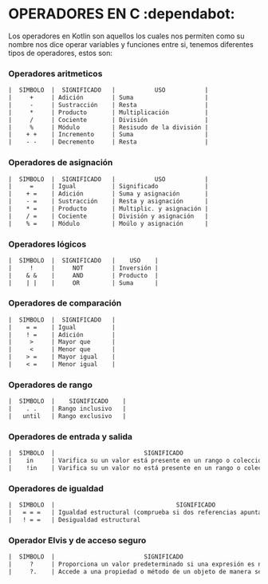 # OPERADORES EN C :dependabot:
Los operadores en Kotlin son aquellos los cuales nos permiten como su nombre nos dice operar variables y funciones entre si, tenemos diferentes tipos
de operadores, estos son:

### Operadores aritmeticos
```txt
|  SIMBOLO  |  SIGNIFICADO   |           USO           |
|     +     | Adición        | Suma                    |
|     -     | Sustracción    | Resta                   |
|     *     | Producto       | Multiplicación          |
|     /     | Cociente       | División                |
|     %     | Módulo         | Resisudo de la división |
|    + +    | Incremento     | Suma                    |
|    - -    | Decremento     | Resta                   |
```

### Operadores de asignación
```txt
|  SIMBOLO  |  SIGNIFICADO   |           USO           |
|     =     | Igual          | Significado             |
|    + =    | Adición        | Suma y asignación       |
|    - =    | Sustracción    | Resta y asignación      |
|    * =    | Producto       | Multiplic. y asignación |
|    / =    | Cociente       | División y asignación   |
|    % =    | Módulo         | Moúlo y asignación      |
```

### Operadores lógicos
```txt
|  SIMBOLO  |  SIGNIFICADO   |    USO    |
|     !     |     NOT        | Inversión |
|    & &    |     AND        | Producto  |
|    | |    |     OR         | Suma      |
```

### Operadores de comparación
```txt
|  SIMBOLO  |  SIGNIFICADO   |
|    = =    | Igual          |
|    ! =    | Adición        |
|     >     | Mayor que      |
|     <     | Menor que      |
|    > =    | Mayor igual    |
|    < =    | Menor igual    |
```

### Operadores de rango
```txt
|  SIMBOLO  |    SIGNIFICADO    |
|    . .    | Rango inclusivo   |
|   until   | Rango exclusivo   |
```

### Operadores de entrada y salida
```txt
|  SIMBOLO  |                         SIGNIFICADO                           |
|    in     | Varifica su un valor está presente en un rango o colección    |
|    !in    | Varifica su un valor no está presente en un rango o colección |
```

### Operadores de igualdad
```txt
|  SIMBOLO  |                                  SIGNIFICADO                                   |
|   = = =   | Igualdad estructural (comprueba si dos referencias apuntan al mismo objeto)    |
|   ! = =   | Desigualdad estructural                                                        |
```

### Operador Elvis y de acceso seguro
```txt
|  SIMBOLO  |                         SIGNIFICADO                           |
|     ?     | Proporciona un valor predeterminado si una expresión es nula. |
|     ?.    | Accede a una propiedad o método de un objeto de manera segura |
```